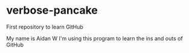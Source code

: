 # verbose-pancake
First repository to learn GitHub

My name is Aidan W
I'm using this program to learn the ins and outs of GitHub
